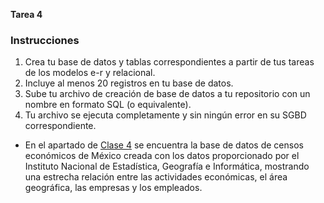 **Tarea 4**
### Instrucciones
1. Crea tu base de datos y tablas correspondientes a partir de tus tareas de los modelos e-r y relacional.
2. Incluye al menos 20 registros en tu base de datos.
3. Sube tu archivo de creación de base de datos a tu repositorio con un nombre en formato SQL (o equivalente).
4. Tu archivo se ejecuta completamente y sin ningún error en su SGBD correspondiente.

- En el apartado de [Clase 4](./Censos_economicos.sql) se encuentra la base de datos de censos económicos de México creada con los datos proporcionado por el Instituto Nacional de Estadística, Geografía e Informática, mostrando una estrecha relación entre las actividades económicas, el área geográfica, las empresas y los empleados. 
